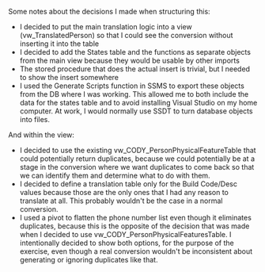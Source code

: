 Some notes about the decisions I made when structuring this:
- I decided to put the main translation logic into a view (vw_TranslatedPerson) so that I could see the conversion without inserting it into the table
- I decided to add the States table and the functions as separate objects from the main view because they would be usable by other imports
- The stored procedure that does the actual insert is trivial, but I needed to show the insert somewhere
- I used the Generate Scripts function in SSMS to export these objects from the DB where I was working.  This allowed me to both include the data for the states table and to avoid installing Visual Studio on my home computer.  At work, I would normally use SSDT to turn database objects into files.

And within the view:
- I decided to use the existing vw_CODY_PersonPhysicalFeatureTable that could potentially return duplicates, because we could potentially be at a stage in the conversion where we want duplicates to come back so that we can identify them and determine what to do with them.
- I decided to define a translation table only for the Build Code/Desc values because those are the only ones that I had any reason to translate at all.  This probably wouldn't be the case in a normal conversion.
- I used a pivot to flatten the phone number list even though it eliminates duplicates, because this is the opposite of the decision that was made when I decided to use vw_CODY_PersonPhysicalFeaturesTable.  I intentionally decided to show both options, for the purpose of the exercise, even though a real conversion wouldn't be inconsistent about generating or ignoring duplicates like that.
 
